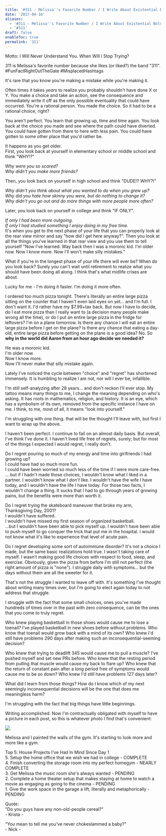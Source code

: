 ```yaml
---
title: '#311 - Melissa''s Favorite Number / I Write About Existential Bologna'
date: '2017-04-16'
aliases:
  - '#311 - Melissa''s Favorite Number / I Write About Existential Bologna'
  - '#311'
draft: false
enableToc: true
permalink: '311'
---
```


Motto: I Will Never Understand You. When Will I Stop Trying?  
  
311 is Melissa's favorite number because she likes (or liked?) the band "311". \#FunFactRightOutTheGate \#MisplacedHashtags  
  
It's rare that you know you're making a mistake while you're making it.   
  
Often times it takes _years_ to realize you probably shouldn't have done X or Y. You make a choice and take an action, see the consequence and immediately write it off as the only possible eventuality that could have occurred. You're a rational person. You made the choice. So it had to be a rational choice, right?  
  
You aren't perfect. You learn that growing up, time and time again. You look back at the choice you made and see where the path could have diverted. You could have gotten from there to here with less pain. You could have gotten to some other place that you'd rather be.   
  
It happens as you get older.  
First, you look back at yourself in elementary school or middle school and think "WHY!?"   
  
_Why were you so scared?_  
_Why didn't you make more friends?_  
  
Then, you look back on yourself in high school and think "DUDE!? WHY?!"  
  
_Why didn't you think about what you wanted to do when you grew up?_  
_Why did you hate how skinny you were, but do nothing to change it?_  
_Why didn't you go out and do more things with more people more often?_  
  
Later, you look back on yourself in college and think "IF ONLY".   
  
_If only I had been more outgoing._  
_If only I had studied something I enjoy doing in my free time._  
It's when you get to the next phase of your life that you can properly look at the rear view mirror and say "how did I get here anyway?". Then you look at all the things you've learned in that rear view and you use them to tell yourself "Now I've learned. Way back then I was a moronic kid. I'm older now. Now I know more. Now I'll won't make silly mistakes."  
  
What if you're in the longest phase of your life there will ever be? When do you look back? Surely you can't wait until retirement to realize what you should have been doing all along. I think that's what midlife crises are about.  
  
Lucky for me - I'm doing it faster. I'm doing it more often.  
  
I ordered too much pizza tonight. There's literally an entire large pizza sitting on the counter that I haven't even laid eyes on yet... and I'm full. I don't want it. I'd rather have my $7.99+tax back. But now I have to decide, do I eat more pizza than I really want to (a decision many people make wrong all the time), or do I put an entire large pizza in the fridge for leftovers? I'm on a plane tomorrow. Is there any chance I will eat an entire large pizza before I get on the plane? Is there any chance that eating a day-old, entire large pizza before getting on the plane is a good idea? No. So **why in the world did Aaron from an hour ago decide we needed it?**  
  
He was a moronic kid.   
I'm older now.  
Now I know more.  
Now I'll never make that silly mistake again.  
  
Lately I've noticed the cycle between "choice" and "regret" has shortened immensely. It is humbling to realize I am not, nor will I ever be, infallible.  
  
I'm still self-analyzing after 28 years... and don't reckon I'll ever stop. My tattoo means many things to me, I change the meaning depending on who's asking. It has roots in mathematics, religion, and history. It is an eye, which has a symbolism of its own, removed from the specific instance I have on me. I think, to me, most of all, it means "look into yourself."  
  
I'm struggling with one thing. that will be the thought I'll leave with, but first I want to wrap up the above.   
  
I haven't been perfect. I continue to fail on an almost daily basis. But overall, I've think I've done it. I haven't lived life free of regrets, surely; but for most of the things I expected I would regret, I really don't.  
  
Do I regret pouring so much of my energy and time into girlfriends I had growing up?  
I could have had so much more fun.  
I could have been worried so much less of the time if I were more care-free.  
... but if I hadn't made those choices, I wouldn't know what I liked in a partner. I wouldn't know what I _don't_ like. I wouldn't have the wife I have today, and I wouldn't have the life I have today. For those two facts, I wouldn't change a thing. It sucks that I had to go through years of growing pains, but the benefits were more than worth it.  
  
Do I regret trying the skateboard maneuver that broke my arm, Thanksgiving Day, 2001?  
I wouldn't have suffered.  
I wouldn't have missed my first season of organized basketball.  
...but I wouldn't have been able to pick myself up. I wouldn't have been able to push myself to go conquer the trick that put me in the hospital. I would not know what it's like to experience that level of acute pain.   
  
Do I regret developing some sort of autoimmune disorder? It's not a choice I made, but the same basic realizations hold true. I wasn't taking care of myself. I wasn't making good life choices with respect to food, sleep, and exercise. Obviously, given the pizza from before I'm still not perfect (the right amount of pizza is "none"). I struggle daily with symptoms... but the days without them are all the sweeter for it.  
  
That's not the struggle I wanted to leave off with. It's something I've thought about writing many times over, but I'm going to elect again today to not address that struggle.  
  
I struggle with the fact that some small choices, ones you've made hundreds of times over in the past with zero consequence, can be the ones that you come to truly regret.  
  
Who knew playing basketball in those shoes would cause me to lose a toenail? I've played basketball in new shoes before without problems. Who know that toenail would grow back with a mind of its own? Who knew I'd still have problems 290 days after making such an inconsequential-seeming decision?  
  
Who knew that trying to deadlift 345 would cause me to pull a muscle? I've pushed myself and set new PRs before. Who knew that the resting period from pulling that muscle would cause my back to flare up? Who knew that the return of constant pain after a long period free of symptoms would cause me to be so down? Who knew I'd still have problems 127 days later?   
  
What did I learn from those things? How do I know which of my next seemingly inconsequential decisions will be the one that does me meaningless harm?   
  
I'm struggling with the fact that big things have little beginnings.  
  
Writing accomplished. Now I'm contractually obligated with myself to have a picture in each post, so this is whatever photo I find that's convenient:  
  
[![](assets/311-1.jpg)](https://2.bp.blogspot.com/-J7OvjBZ6vQs/WPQmBhsmsUI/AAAAAAACpZg/Hi8Fl8%5FC4r4dGbeuMvUXBnEE72iDQXtVgCKgB/s1600/IMG%5F20170416%5F084630.jpg)

  
Melissa and I painted the walls of the gym. It's starting to look more and more like a gym.  
  
Top 5: House Projects I've Had In Mind Since Day 1  
5\. Setup the home office that we wish we had in college - COMPLETE  
4\. Finish converting the storage room into my perfect homegym - NEARLY COMPLETE   
3\. Get Melissa the music room she's always wanted - PENDING  
2\. Complete a home theater setup that makes staying at home to watch a movie as engaging as going to the cinema - PENDING  
1\. Give the work space in the garage a lift, literally and metaphorically - PENDING   
  
Quote:  
"Do you guys have any non-old-people cereal?"  
\- Krista -  
  
"You mean to tell me you've never chokeslammed a baby?"  
\- Nick -
